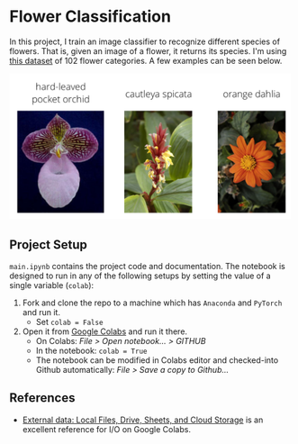 # Flower Classification

In this project, I train an image classifier to recognize different species of flowers. That is, given an image of a flower, it returns its species. I'm using [this dataset](http://www.robots.ox.ac.uk/~vgg/data/flowers/102/index.html) of 102 flower categories. A few examples can be seen below. 

<img src='https://github.com/alkashef/flower-classification/blob/master/assets/Flowers.png?raw=1' width=500px>

## Project Setup

`main.ipynb` contains the project code and documentation. The notebook is designed to run in any of the following setups by setting the value of a single variable (`colab`):

1. Fork and clone the repo to a machine which has `Anaconda` and `PyTorch` and run it. 
   - Set `colab = False`
2. Open it from [Google Colabs](https://colab.research.google.com) and run it there.
   - On Colabs: *File > Open notebook... > GITHUB*
   - In the notebook: `colab = True`
   - The notebook can be modified in Colabs editor and checked-into Github automatically: *File > Save a copy to Github...*


## References

- [External data: Local Files, Drive, Sheets, and Cloud Storage](https://colab.research.google.com/notebooks/io.ipynb) is an excellent reference for I/O on Google Colabs.